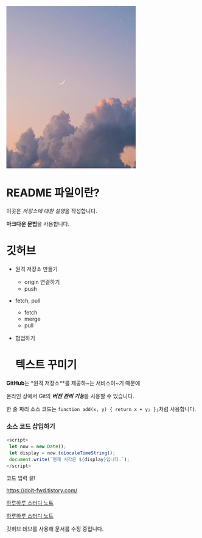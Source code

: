 ![프로필 이미지](./다운로드.jpg)

# README 파일이란?

이곳은 *저장소에 대한 설명*을 작성합니다.

**마크다운 문법**을 사용합니다.

# 깃허브

- 원격 저장소 만들기
  - origin 연결하기
  - push
- fetch, pull
  - fetch
  - merge
  - pull
- 협업하기

  # 텍스트 꾸미기

 **GitHub**는 *원격 저장소**를 제공하~는 서비스이~기 때문에

 온라인 상에서 Git의 ***버전 관리 기능***을 사용할 수 있습니다.

 한 줄 짜리 소스 코드는 `function add(x, y) { return x + y; };`처럼 사용합니다.

 ### 소스 코드 삽입하기

 ```Javascript
<script>
  let now = new Date();
  let display = now.toLocaleTimeString();
  document.write(`현재 시각은 ${display}입니다.`);
</script>
```

코드 입력 끝!

<https://doit-fwd.tistory.com/>

[하루하루 스터디 노트](https://doit-fwd.tistory.com/)

[하루하루 스터디 노트](https://doit-fwd.tistory.com/, "프런트엔드 개발 팁")

깃허브 데브를 사용해 문서를 수정 중입니다.